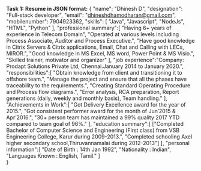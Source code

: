 **Task 1:**
**Resume in JSON format:**
{
    "name": "Dhinesh D",
	"designation": "Full-stack developer",
	"email": "dhineshdhamodharan@gmail.com",
	"mobilenumber": 7904923362,
    "skills": [
      "Java",
	  "Javascript",
	  "NodeJs",
	  "HTML",
	  "Python"
    ],
	"professional summary":[
	"Having 6+ years of experience in Telecom Domain",
	"Operated at various levels including Process Associate, Auditor and Process Executive.",
	"Have good knowledge in Citrix Servers & Citrix applications, Email, Chat and Calling with LECs, MIROR.",
	"Good knowledge in MS Excel, MS word, Power Point & MS Visio.",
	"Skilled trainer, motivator and organizer"
	],
	"job experience":"Company: Prodapt Solutions Private Ltd, Chennai.January 2014 to January 2020.",
	"responsibilities":[
	"Obtain knowledge from client and transitioning it to offshore team.",
	"Manage the project and ensure that all the phases have traceability to the requirements.",
	"Creating Standard Operating Procedure and Process flow diagrams.",
	"Error analysis, RCA preparation, Report generations (daily, weekly and monthly basis), Team handling."
	],
	"Achievements in Work":[
	"Got Delivery Excellence award for the year of 2015.",
	"Got consistent performer award for the month of Jun’2015 & Apr’2016.",
	"30+ person team has maintained a 99% quality 2017 YTD compared to team goal of 96%."
	],
	"education summary":[
	["Completed Bachelor of Computer Science and Engineering (First class) from VSB Engineering College, Karur during 2009-2013.",
		"Completed schooling Axel higher secondary school,Thiruvannamalai during 2012-2013"]
		],
	"personal information":[
	"Date of Birth : 14th Jan 1992",
	"Nationality : Indian",
	"Languages Known : English, Tamil."
	]	
}
